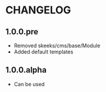 CHANGELOG
==============

1.0.0.pre
-----------------
  * Removed skeeks/cms/base/Module
  * Added default templates

1.0.0.alpha
-----------------
  * Can be used
